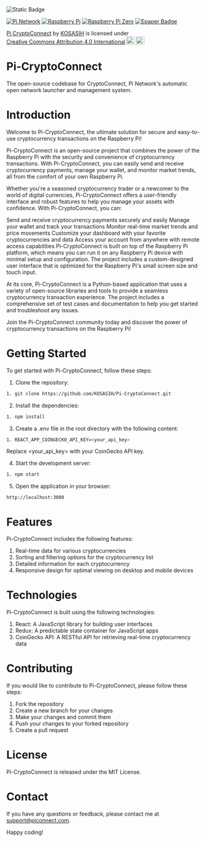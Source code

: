 ![Static Badge](https://img.shields.io/badge/Pi-CryptoConnect-gold)

[![Pi Network](https://img.shields.io/badge/Pi%20Network-Pi%20Network-blue.svg)](https://minepi.com/)
[![Raspberry Pi](https://img.shields.io/badge/Raspberry%20Pi-RPi-red.svg)](https://www.raspberrypi.com/)
[![Raspberry Pi Zero](https://img.shields.io/badge/Raspberry%20Pi%20Zero-RPi%20Zero-green.svg)](https://www.raspberrypi.com/products/raspberry-pi-zero/)
[![Epaper Badge](https://img.shields.io/badge/Epaper%20Badge-Epaper%20Badge-orange.svg)](https://medium.com/coinmonks/building-an-epaper-badge-with-a-raspberry-pi-zero-e4b98b3311c3) 

<p xmlns:cc="http://creativecommons.org/ns#" xmlns:dct="http://purl.org/dc/terms/"><a property="dct:title" rel="cc:attributionURL" href="https://github.com/KOSASIH/Pi-CryptoConnect">Pi CryptoConnect</a> by <a rel="cc:attributionURL dct:creator" property="cc:attributionName" href="https://www.linkedin.com/in/kosasih-81b46b5a?trk=contact-info">KOSASIH</a> is licensed under <a href="https://creativecommons.org/licenses/by/4.0/?ref=chooser-v1" target="_blank" rel="license noopener noreferrer" style="display:inline-block;">Creative Commons Attribution 4.0 International<img style="height:22px!important;margin-left:3px;vertical-align:text-bottom;" src="https://mirrors.creativecommons.org/presskit/icons/cc.svg?ref=chooser-v1" alt=""><img style="height:22px!important;margin-left:3px;vertical-align:text-bottom;" src="https://mirrors.creativecommons.org/presskit/icons/by.svg?ref=chooser-v1" alt=""></a></p>

# Pi-CryptoConnect

The open-source codebase for CryptoConnect, Pi Network's automatic open network launcher and management system.

# Introduction

Welcome to Pi-CryptoConnect, the ultimate solution for secure and easy-to-use cryptocurrency transactions on the Raspberry Pi!

Pi-CryptoConnect is an open-source project that combines the power of the Raspberry Pi with the security and convenience of cryptocurrency transactions. With Pi-CryptoConnect, you can easily send and receive cryptocurrency payments, manage your wallet, and monitor market trends, all from the comfort of your own Raspberry Pi.

Whether you're a seasoned cryptocurrency trader or a newcomer to the world of digital currencies, Pi-CryptoConnect offers a user-friendly interface and robust features to help you manage your assets with confidence. With Pi-CryptoConnect, you can:

Send and receive cryptocurrency payments securely and easily
Manage your wallet and track your transactions
Monitor real-time market trends and price movements
Customize your dashboard with your favorite cryptocurrencies and data
Access your account from anywhere with remote access capabilities
Pi-CryptoConnect is built on top of the Raspberry Pi platform, which means you can run it on any Raspberry Pi device with minimal setup and configuration. The project includes a custom-designed user interface that is optimized for the Raspberry Pi's small screen size and touch input.

At its core, Pi-CryptoConnect is a Python-based application that uses a variety of open-source libraries and tools to provide a seamless cryptocurrency transaction experience. The project includes a comprehensive set of test cases and documentation to help you get started and troubleshoot any issues.

Join the Pi-CryptoConnect community today and discover the power of cryptocurrency transactions on the Raspberry Pi!

# Getting Started

To get started with Pi-CryptoConnect, follow these steps:

1. Clone the repository:

```bash
1. git clone https://github.com/KOSASIH/Pi-CryptoConnect.git
```

2. Install the dependencies:

```bash
1. npm install
```

3. Create a .env file in the root directory with the following content:

```bash
1. REACT_APP_COINGECKO_API_KEY=<your_api_key>
```

Replace <your_api_key> with your CoinGecko API key.

4. Start the development server:

```bash
1. npm start
```

5. Open the application in your browser:

```
http://localhost:3000
```

# Features

Pi-CryptoConnect includes the following features:

1. Real-time data for various cryptocurrencies
2. Sorting and filtering options for the cryptocurrency list
3. Detailed information for each cryptocurrency
4. Responsive design for optimal viewing on desktop and mobile devices

# Technologies

Pi-CryptoConnect is built using the following technologies:

1. React: A JavaScript library for building user interfaces
2. Redux: A predictable state container for JavaScript apps
3. CoinGecko API: A RESTful API for retrieving real-time cryptocurrency data

# Contributing

If you would like to contribute to Pi-CryptoConnect, please follow these steps:

1. Fork the repository
2. Create a new branch for your changes
3. Make your changes and commit them
4. Push your changes to your forked repository
5. Create a pull request

# License

Pi-CryptoConnect is released under the MIT License.

# Contact

If you have any questions or feedback, please contact me at support@piconnect.com.

Happy coding!
